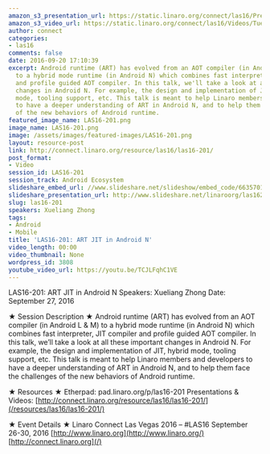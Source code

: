 ```yaml
---
amazon_s3_presentation_url: https://static.linaro.org/connect/las16/Presentations/Tuesday/LAS16-201%20-%20ART%20JIT%20in%20Android%20N.pdf
amazon_s3_video_url: https://static.linaro.org/connect/las16/Videos/Tuesday/LAS16-201%20ART%20JIT%20Android%20N.mp4
author: connect
categories:
- las16
comments: false
date: 2016-09-20 17:10:39
excerpt: Android runtime (ART) has evolved from an AOT compiler (in Android L & M)
  to a hybrid mode runtime (in Android N) which combines fast interpreter, JIT compiler
  and profile guided AOT compiler. In this talk, we'll take a look at all these important
  changes in Android N. For example, the design and implementation of JIT, hybrid
  mode, tooling support, etc. This talk is meant to help Linaro members and developers
  to have a deeper understanding of ART in Android N, and to help them face the challenges
  of the new behaviors of Android runtime.
featured_image_name: LAS16-201.png
image_name: LAS16-201.png
image: /assets/images/featured-images/LAS16-201.png
layout: resource-post
link: http://connect.linaro.org/resource/las16/las16-201/
post_format:
- Video
session_id: LAS16-201
session_track: Android Ecosystem
slideshare_embed_url: //www.slideshare.net/slideshow/embed_code/66357019
slideshare_presentation_url: http://www.slideshare.net/linaroorg/las16201-art-jit-in-android-n
slug: las16-201
speakers: Xueliang Zhong
tags:
- Android
- Mobile
title: 'LAS16-201: ART JIT in Android N'
video_length: 00:00
video_thumbnail: None
wordpress_id: 3808
youtube_video_url: https://youtu.be/TCJLFqhC1VE
---
```


LAS16-201: ART JIT in Android N
Speakers: Xueliang Zhong
Date: September 27, 2016

★ Session Description ★
Android runtime (ART) has evolved from an AOT compiler (in Android L & M) to a hybrid mode runtime (in Android N) which combines fast interpreter, JIT compiler and profile guided AOT compiler. In this talk, we’ll take a look at all these important changes in Android N. For example, the design and implementation of JIT, hybrid mode, tooling support, etc. This talk is meant to help Linaro members and developers to have a deeper understanding of ART in Android N, and to help them face the challenges of the new behaviors of Android runtime.

★ Resources ★
Etherpad: pad.linaro.org/p/las16-201
Presentations & Videos: [http://connect.linaro.org/resource/las16/las16-201/](/resources/las16/las16-201/)

★ Event Details ★
Linaro Connect Las Vegas 2016 – #LAS16
September 26-30, 2016
[http://www.linaro.org](http://www.linaro.org/)
[http://connect.linaro.org](/)